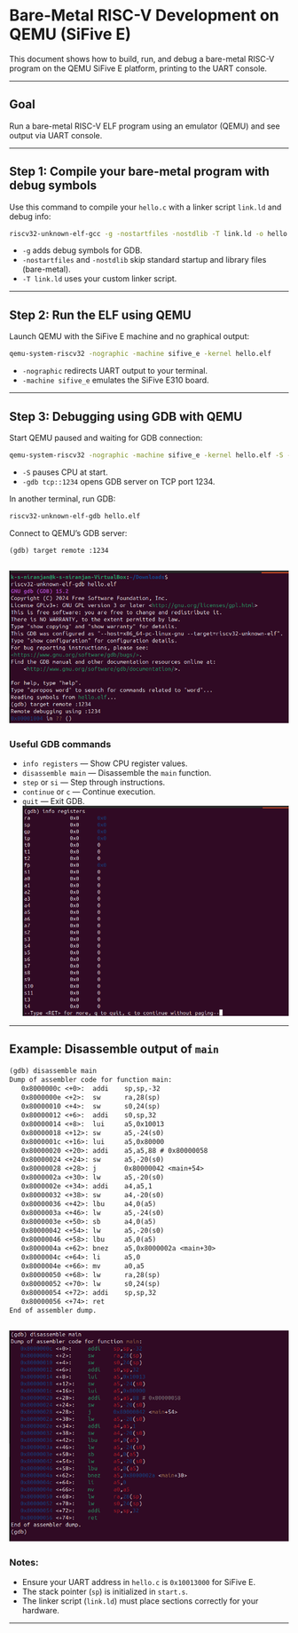 
# Bare-Metal RISC-V Development on QEMU (SiFive E)

This document shows how to build, run, and debug a bare-metal RISC-V program on the QEMU SiFive E platform, printing to the UART console.

---

## Goal

Run a bare-metal RISC-V ELF program using an emulator (QEMU) and see output via UART console.

---

## Step 1: Compile your bare-metal program with debug symbols

Use this command to compile your `hello.c` with a linker script `link.ld` and debug info:

```bash
riscv32-unknown-elf-gcc -g -nostartfiles -nostdlib -T link.ld -o hello.elf hello.c start.s
```

- `-g` adds debug symbols for GDB.
- `-nostartfiles` and `-nostdlib` skip standard startup and library files (bare-metal).
- `-T link.ld` uses your custom linker script.

---

## Step 2: Run the ELF using QEMU

Launch QEMU with the SiFive E machine and no graphical output:

```bash
qemu-system-riscv32 -nographic -machine sifive_e -kernel hello.elf
```

- `-nographic` redirects UART output to your terminal.
- `-machine sifive_e` emulates the SiFive E310 board.

---

## Step 3: Debugging using GDB with QEMU

Start QEMU paused and waiting for GDB connection:

```bash
qemu-system-riscv32 -nographic -machine sifive_e -kernel hello.elf -S -gdb tcp::1234
```

- `-S` pauses CPU at start.
- `-gdb tcp::1234` opens GDB server on TCP port 1234.

In another terminal, run GDB:

```bash
riscv32-unknown-elf-gdb hello.elf
```

Connect to QEMU’s GDB server:

```gdb
(gdb) target remote :1234
```
![Output GDB](Resources/compile3.png)
---

### Useful GDB commands

- `info registers` — Show CPU register values.
- `disassemble main` — Disassemble the `main` function.
- `step` or `si` — Step through instructions.
- `continue` or `c` — Continue execution.
- `quit` — Exit GDB.
![Output Info Reg](Resources/info_reg.png)
---

## Example: Disassemble output of `main`

```gdb
(gdb) disassemble main
Dump of assembler code for function main:
   0x8000000c <+0>:  addi    sp,sp,-32
   0x8000000e <+2>:  sw      ra,28(sp)
   0x80000010 <+4>:  sw      s0,24(sp)
   0x80000012 <+6>:  addi    s0,sp,32
   0x80000014 <+8>:  lui     a5,0x10013
   0x80000018 <+12>: sw      a5,-24(s0)
   0x8000001c <+16>: lui     a5,0x80000
   0x80000020 <+20>: addi    a5,a5,88 # 0x80000058
   0x80000024 <+24>: sw      a5,-20(s0)
   0x80000028 <+28>: j       0x80000042 <main+54>
   0x8000002a <+30>: lw      a5,-20(s0)
   0x8000002e <+34>: addi    a4,a5,1
   0x80000032 <+38>: sw      a4,-20(s0)
   0x80000036 <+42>: lbu     a4,0(a5)
   0x8000003a <+46>: lw      a5,-24(s0)
   0x8000003e <+50>: sb      a4,0(a5)
   0x80000042 <+54>: lw      a5,-20(s0)
   0x80000046 <+58>: lbu     a5,0(a5)
   0x8000004a <+62>: bnez    a5,0x8000002a <main+30>
   0x8000004c <+64>: li      a5,0
   0x8000004e <+66>: mv      a0,a5
   0x80000050 <+68>: lw      ra,28(sp)
   0x80000052 <+70>: lw      s0,24(sp)
   0x80000054 <+72>: addi    sp,sp,32
   0x80000056 <+74>: ret
End of assembler dump.
```
![Output Disassemble](Resources/disassemble.png)
---

### Notes:

- Ensure your UART address in `hello.c` is `0x10013000` for SiFive E.
- The stack pointer (`sp`) is initialized in `start.s`.
- The linker script (`link.ld`) must place sections correctly for your hardware.

---

